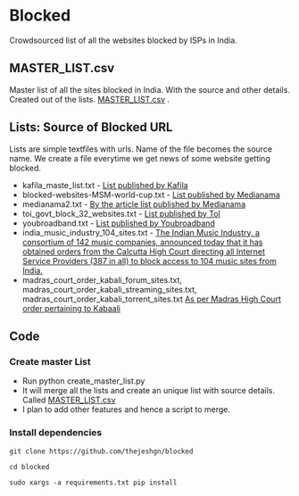 # Blocked

Crowdsourced list of all the websites blocked by ISPs in India. 


## MASTER_LIST.csv
Master list of all the sites blocked in India. With the source and other details. Created out of the lists. [MASTER_LIST.csv](https://github.com/thejeshgn/blocked/blob/master/MASTER_LIST.csv) .

## Lists: Source of Blocked URL
Lists are simple textfiles with urls. Name of the file becomes the source name. We create a file everytime we get news of some website getting blocked.

- kafila_maste_list.txt - [List published by Kafila](http://kafila.org/2012/05/26/list-of-websites-blocked-in-india/)
- blocked-websites-MSM-world-cup.txt - [List published by Medianama](http://www.medianama.com/wp-content/uploads/blocked-websites-MSM-world-cup.txt)
- medianama2.txt - [By the article list published by Medianama](http://www.medianama.com/2014/07/223-world-cup-2014-472-websites-including-google-docs-blocked-in-india-following-sony-complaint/)
- toi_govt_block_32_websites.txt - [List published by ToI](http://timesofindia.indiatimes.com/tech/tech-news/Pastebin-Dailymotion-Github-blocked-after-DoT-order-Report/articleshow/45701713.cms)
- youbroadband.txt - [List published by Youbroadband](http://www.youbroadband.in/List%20of%20Blocked%20Websites-Regulatory%20Guidelines%20&%20HighCourt%20Orders.pdf)
- india_music_industry_104_sites.txt - [The Indian Music Industry, a consortium of 142 music companies, announced today that it has obtained orders from the Calcutta High Court directing all Internet Service Providers (387 in all) to block access to 104 music sites from India.](http://www.medianama.com/2012/03/223-list-of-104-music-sites-that-the-indian-music-industry-wants-blocked/)
- madras_court_order_kabali_forum_sites.txt, madras_court_order_kabali_streaming_sites.txt, madras_court_order_kabali_torrent_sites.txt [As per Madras High Court order pertaining to Kabaali](http://www.actcorp.in/madras_court_order-kabali.pdf)



## Code
### Create master List
- Run python create_master_list.py
- It will merge all the lists and create an unique list with source details. Called [MASTER_LIST.csv](https://github.com/thejeshgn/blocked/blob/master/MASTER_LIST.csv)
- I plan to add other features and hence a script to merge. 


### Install dependencies
`git clone https://github.com/thejeshgn/blocked`

`cd blocked`

`sudo xargs -a requirements.txt pip install`
